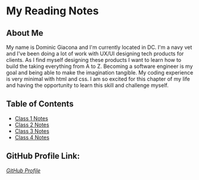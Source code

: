 # My Reading Notes

## About Me
My name is Dominic Giacona and I'm  currently located in DC. I'm a navy vet and I've been doing a lot of work with UX/UI designing tech products for clients. As I find myself designing these products I want to learn how to build the taking everything from A to Z. Becoming a software engineer is my goal and being able to make the imagination tangible. My coding experience is very minimal with html and css. I am so excited for this chapter of my life and having the opportunity to learn this skill and challenge myself.

## Table of Contents
- [Class 1 Notes](201/class1.md)
- [Class 2 Notes](201/class2.md)
- [Class 3 Notes](201/class3.md)
- [Class 4 Notes](201/class4.md)


## GitHub Profile Link: 
*[GitHub Profile](https://github.com/dgiacona)*
